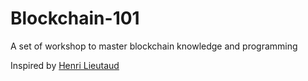 # Blockchain-101
A set of workshop to master blockchain knowledge and programming



Inspired by [Henri Lieutaud](https://github.com/l-henri)
